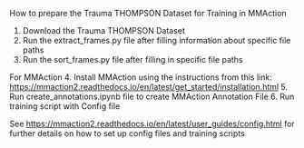How to prepare the Trauma THOMPSON Dataset for Training in MMAction


1. Download the Trauma THOMPSON Dataset
2. Run the extract_frames.py file after filling information about specific file paths 
3. Run the sort_frames.py file after filling in specific file paths 

For MMAction
4. Install MMAction using the instructions from this link: https://mmaction2.readthedocs.io/en/latest/get_started/installation.html
5. Run create_annotations.ipynb file to create MMAction Annotation File
6. Run training script with Config file

See https://mmaction2.readthedocs.io/en/latest/user_guides/config.html for further details on how to set up config files and training scripts